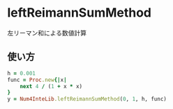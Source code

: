 leftReimannSumMethod
====================
左リーマン和による数値計算

## 使い方

```ruby
h = 0.001
func = Proc.new{|x|
    next 4 / (1 + x * x)
}
y = Num4InteLib.leftReimannSumMethod(0, 1, h, func)
```

